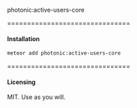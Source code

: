 photonic:active-users-core

===============================
#### Installation  

````bash
meteor add photonic:active-users-core
````


===============================
#### Licensing  

MIT.  Use as you will.
